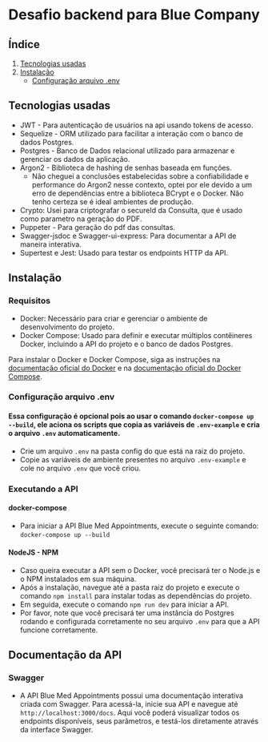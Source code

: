 # Desafio backend para Blue Company

## Índice

1. [Tecnologias usadas](#Tecnologias-usadas)
2. [Instalação](#instalação)
   - [Configuração arquivo .env](#configuração-do-arquivo-env)

## Tecnologias usadas

- JWT - Para autenticação de usuários na api usando tokens de acesso.
- Sequelize - ORM utilizado para facilitar a interação com o banco de dados Postgres.
- Postgres - Banco de Dados relacional utilizado para armazenar e gerenciar os dados da aplicação.
- Argon2 - Biblioteca de hashing de senhas baseada em funções.
  - Não cheguei a conclusões estabelecidas sobre a confiabilidade e performance do Argon2 nesse contexto, optei por ele devido a um erro de dependências entre a biblioteca BCrypt e o Docker. Não tenho certeza se é ideal ambientes de produção.
- Crypto: Usei para criptografar o secureId da Consulta, que é usado como parametro na geração do PDF.
- Puppeter - Para geração do pdf das consultas.
- Swagger-jsdoc e Swagger-ui-express: Para documentar a API de maneira interativa.
- Supertest e Jest: Usado para testar os endpoints HTTP da API.

## Instalação

### Requisitos

- Docker: Necessário para criar e gerenciar o ambiente de desenvolvimento do projeto.
- Docker Compose: Usado para definir e executar múltiplos contêineres Docker, incluindo a API do projeto e o banco de dados Postgres.

Para instalar o Docker e Docker Compose, siga as instruções na [documentação oficial do Docker](https://docs.docker.com/get-docker/) e na [documentação oficial do Docker Compose](https://docs.docker.com/compose/install/).

### Configuração arquivo .env

#### Essa configuração é opcional pois ao usar o comando `docker-compose up --build`, ele aciona os scripts que copia as variáveis de `.env-example` e cria o arquivo `.env` automaticamente.

- Crie um arquivo `.env` na pasta config do que está na raiz do projeto.
- Copie as variáveis de ambiente presentes no arquivo `.env-example` e cole no arquivo `.env` que você criou.

### Executando a API

#### docker-compose

- Para iniciar a API Blue Med Appointments, execute o seguinte comando: `docker-compose up --build`

#### NodeJS - NPM

- Caso queira executar a API sem o Docker, você precisará ter o Node.js e o NPM instalados em sua máquina.
- Após a instalação, navegue até a pasta raiz do projeto e execute o comando `npm install` para instalar todas as dependências do projeto.
- Em seguida, execute o comando `npm run dev` para iniciar a API.
- Por favor, note que você precisará ter uma instância do Postgres rodando e configurada corretamente no seu arquivo `.env` para que a API funcione corretamente.

## Documentação da API

### Swagger

- A API Blue Med Appointments possui uma documentação interativa criada com Swagger. Para acessá-la, inicie sua API e navegue até `http://localhost:3000/docs`. Aqui você poderá visualizar todos os endpoints disponíveis, seus parâmetros, e testá-los diretamente através da interface Swagger.
